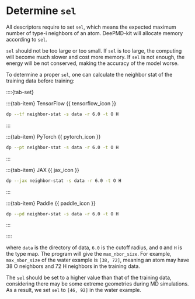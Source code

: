 # Determine `sel`

All descriptors require to set `sel`, which means the expected maximum number of type-i neighbors of an atom. DeePMD-kit will allocate memory according to `sel`.

`sel` should not be too large or too small. If `sel` is too large, the computing will become much slower and cost more memory. If `sel` is not enough, the energy will be not conserved, making the accuracy of the model worse.

To determine a proper `sel`, one can calculate the neighbor stat of the training data before training:

::::{tab-set}

:::{tab-item} TensorFlow {{ tensorflow_icon }}

```sh
dp --tf neighbor-stat -s data -r 6.0 -t O H
```

:::

:::{tab-item} PyTorch {{ pytorch_icon }}

```sh
dp --pt neighbor-stat -s data -r 6.0 -t O H
```

:::

:::{tab-item} JAX {{ jax_icon }}

```sh
dp --jax neighbor-stat -s data -r 6.0 -t O H
```

:::

:::{tab-item} Paddle {{ paddle_icon }}

```sh
dp --pd neighbor-stat -s data -r 6.0 -t O H
```

:::

::::

where `data` is the directory of data, `6.0` is the cutoff radius, and `O` and `H` is the type map. The program will give the `max_nbor_size`. For example, `max_nbor_size` of the water example is `[38, 72]`, meaning an atom may have 38 O neighbors and 72 H neighbors in the training data.

The `sel` should be set to a higher value than that of the training data, considering there may be some extreme geometries during MD simulations. As a result, we set `sel` to `[46, 92]` in the water example.
